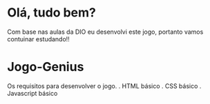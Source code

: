 # Olá, tudo bem? 

Com base nas aulas da DIO eu desenvolvi este jogo, portanto vamos contuinar estudando!!

# Jogo-Genius

Os requisitos para desenvolver o jogo.
. HTML básico
. CSS básico
. Javascript básico


